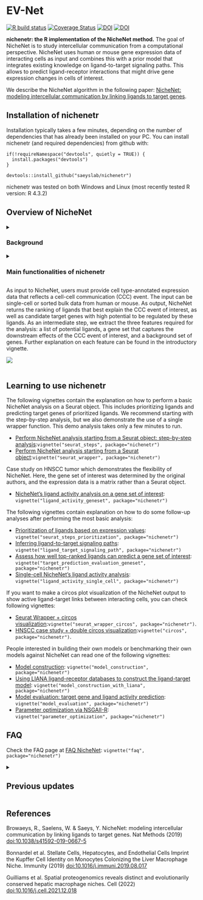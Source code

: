 <!-- README.md is generated from README.Rmd. Please edit that file -->
<!-- github markdown built using
rmarkdown::render("README.Rmd",output_format = "md_document")
-->

# EV-Net

<!-- badges: start -->

[![R build
status](https://github.com/saeyslab/nichenetr/workflows/R-CMD-check-bioc/badge.svg)](https://github.com/saeyslab/nichenetr/actions)
[![Coverage
Status](https://codecov.io/gh/saeyslab/nichenetr/branch/master/graph/badge.svg)](https://codecov.io/gh/saeyslab/nichenetr)
[![DOI](https://zenodo.org/badge/DOI/10.5281/zenodo.3260758.svg)](https://doi.org/10.5281/zenodo.3260758)
[![DOI](https://zenodo.org/badge/DOI/10.5281/zenodo.7074291.svg)](https://doi.org/10.5281/zenodo.7074291)
<!-- badges: end -->

**nichenetr: the R implementation of the NicheNet method.** The goal of
NicheNet is to study intercellular communication from a computational
perspective. NicheNet uses human or mouse gene expression data of
interacting cells as input and combines this with a prior model that
integrates existing knowledge on ligand-to-target signaling paths. This
allows to predict ligand-receptor interactions that might drive gene
expression changes in cells of interest.

We describe the NicheNet algorithm in the following paper: [NicheNet:
modeling intercellular communication by linking ligands to target
genes](https://www.nature.com/articles/s41592-019-0667-5).

## Installation of nichenetr

Installation typically takes a few minutes, depending on the number of
dependencies that has already been installed on your PC. You can install
nichenetr (and required dependencies) from github with:

    if(!requireNamespace("devtools", quietly = TRUE)) {
      install.packages("devtools") 
    }

    devtools::install_github("saeyslab/nichenetr")

nichenetr was tested on both Windows and Linux (most recently tested R
version: R 4.3.2)

## Overview of NicheNet

<details>
<summary>
<h3>
Background
</h3>
</summary>

NicheNet strongly differs from most computational approaches to study
cell-cell communication (CCC), as summarized conceptually by the figure
below (**top panel:** current ligand-receptor inference approaches;
**bottom panel:** NicheNet). Many approaches to study CCC from
expression data involve linking ligands expressed by sender cells to
their corresponding receptors expressed by receiver cells. However,
functional understanding of a CCC process also requires knowing how
these inferred ligand-receptor interactions result in changes in the
expression of downstream target genes within the receiver cells.
Therefore, we developed NicheNet to consider the gene regulatory effects
of ligands. <br><br>
<img src="vignettes/images/comparison_other_approaches_2.jpg"
width="450" /> <br><br>

At the core of NicheNet is a prior knowledge model, created by
integrating three types of databases—ligand-receptor interactions,
signaling pathways, and transcription factor (TF) regulation—to form a
complete communication network spanning from ligands to their downstream
target genes (see figure below). Therefore, this model goes beyond
ligand-receptor interactions and incorporates intracellular signaling
and transcriptional regulation as well. As a result, NicheNet is able to
predict which ligands influence the expression in another cell, which
target genes are affected by each ligand, and which signaling mediators
may be involved. By generating these novel types of hypotheses, NicheNet
can drive an improved functional understanding of a CCC process of
interest. Note that although we provide a pre-built prior model, it is
also possible to construct your own model (see vignettes below).

<img src="vignettes/images/nichenet_prior_model.png"
style="width:70.0%" />
</details>
<details>
<summary>
<h3>
Main functionalities of nichenetr
</h3>
</summary>

-   Assessing how well ligands expressed by a sender cell can predict
    changes in gene expression in the receiver cell
-   Prioritizing ligands based on their effect on gene expression
-   Inferring putative ligand-target links active in the system under
    study
-   Inferring potential signaling paths between ligands and target genes
    of interest: to generate causal hypotheses and check which data
    sources support the predictions
-   Validation of the prior ligand-target model
-   Construction of user-defined prior ligand-target models

Moreover, we provide instructions on how to make intuitive
visualizations of the main predictions (e.g., via circos plots as shown
here below).

<br><br>
<img src="vignettes/images/circos_plot_adapted.jpg" width="600" />

</details>

As input to NicheNet, users must provide cell type-annotated expression
data that reflects a cell-cell communication (CCC) event. The input can
be single-cell or sorted bulk data from human or mouse. As output,
NicheNet returns the ranking of ligands that best explain the CCC event
of interest, as well as candidate target genes with high potential to be
regulated by these ligands. As an intermediate step, we extract the
three features required for the analysis: a list of potential ligands, a
gene set that captures the downstream effects of the CCC event of
interest, and a background set of genes. Further explanation on each
feature can be found in the introductory vignette.

![](vignettes/images/figure1.svg) <br><br>

## Learning to use nichenetr

The following vignettes contain the explanation on how to perform a
basic NicheNet analysis on a Seurat object. This includes prioritizing
ligands and predicting target genes of prioritized ligands. We recommend
starting with the step-by-step analysis, but we also demonstrate the use
of a single wrapper function. This demo analysis takes only a few
minutes to run.

-   [Perform NicheNet analysis starting from a Seurat object:
    step-by-step
    analysis](vignettes/seurat_steps.md):`vignette("seurat_steps", package="nichenetr")`
-   [Perform NicheNet analysis starting from a Seurat
    object](vignettes/seurat_wrapper.md):`vignette("seurat_wrapper", package="nichenetr")`

Case study on HNSCC tumor which demonstrates the flexibility of
NicheNet. Here, the gene set of interest was determined by the original
authors, and the expression data is a matrix rather than a Seurat
object.

-   [NicheNet’s ligand activity analysis on a gene set of
    interest](vignettes/ligand_activity_geneset.md):
    `vignette("ligand_activity_geneset", package="nichenetr")`

The following vignettes contain explanation on how to do some follow-up
analyses after performing the most basic analysis:

-   [Prioritization of ligands based on expression
    values](vignettes/seurat_steps_prioritization.md):
    `vignette("seurat_steps_prioritization", package="nichenetr")`
-   [Inferring ligand-to-target signaling
    paths](vignettes/ligand_target_signaling_path.md):
    `vignette("ligand_target_signaling_path", package="nichenetr")`
-   [Assess how well top-ranked ligands can predict a gene set of
    interest](vignettes/target_prediction_evaluation_geneset.md):
    `vignette("target_prediction_evaluation_geneset", package="nichenetr")`
-   [Single-cell NicheNet’s ligand activity
    analysis](vignettes/ligand_activity_single_cell.md):
    `vignette("ligand_activity_single_cell", package="nichenetr")`

If you want to make a circos plot visualization of the NicheNet output
to show active ligand-target links between interacting cells, you can
check following vignettes:

-   [Seurat Wrapper + circos
    visualization](vignettes/seurat_wrapper_circos.md):`vignette("seurat_wrapper_circos", package="nichenetr")`.
-   [HNSCC case study + double circos
    visualization](vignettes/circos.md):`vignette("circos", package="nichenetr")`.

People interested in building their own models or benchmarking their own
models against NicheNet can read one of the following vignettes:

-   [Model construction](vignettes/model_construction.md):
    `vignette("model_construction", package="nichenetr")`
-   [Using LIANA ligand-receptor databases to construct the
    ligand-target model](vignettes/model_construction_with_liana.md):
    `vignette("model_construction_with_liana", package="nichenetr")`
-   [Model evaluation: target gene and ligand activity
    prediction](vignettes/model_evaluation.md):
    `vignette("model_evaluation", package="nichenetr")`
-   [Parameter optimization via
    NSGAII-R](vignettes/parameter_optimization.md):
    `vignette("parameter_optimization", package="nichenetr")`

## FAQ

Check the FAQ page at [FAQ NicheNet](vignettes/faq.md):
`vignette("faq", package="nichenetr")`

<details>
<summary>
<h2>
Previous updates
</h2>
</summary>

**20-06-2023:**

-   MultiNicheNet - a multi-sample, multi-condition extension of
    NicheNet - is now available on
    [biorxiv](https://www.biorxiv.org/content/10.1101/2023.06.13.544751v1)
    and [Github](https://github.com/saeyslab/multinichenetr).
-   MultiNicheNet uses an [updated prior model
    (v2)](https://zenodo.org/record/7074291/) consisting of additional
    ligand-receptor interactions from the [Omnipath
    database](https://omnipathdb.org/) and from [Verschueren et
    al. (2020)](https://www.sciencedirect.com/science/article/pii/S0092867420306942?via%3Dihub).
    We have now also updated the vignettes of NicheNet to use the new
    model instead.
-   **New functionality:** we have included additional functions to
    prioritize ligands not only based on the ligand activity, but also
    on the ligand and receptor expression, cell type specificity, and
    condition specificity. This is similar to the criteria used in
    Differential NicheNet and MultiNicheNet. See the [Prioritizing
    ligands based on expression
    values](vignettes/seurat_steps_prioritization.md) vignette for more
    information.
-   Due to this more generalizable prioritization scheme, we will no
    longer provide support for Differential NicheNet.
-   We included code for making a ligand-receptor-target circos plot in
    the [Circos plot visualization](vignettes/circos.md) vignette.

<h5>
Deprecated vignettes
</h5>

Differential NicheNet has been deprecated: we will not longer provide
support or code fixes on Differential NicheNet and its vignettes. You
may want to consider using the [general prioritization
scheme](vignettes/seurat_steps_prioritization.md) instead.

-   [Differential NicheNet analysis between niches of
    interest](vignettes/differential_nichenet.md):`vignette("differential_nichenet", package="nichenetr")`
-   [Differential NicheNet analysis between conditions of
    interest](vignettes/differential_nichenet_pEMT.md):`vignette("differential_nichenet_pEMT", package="nichenetr")`

In NicheNet v2, the mouse and human ligand-target models are uploaded
separately so symbol conversion is not necessary. If you are still using
the NicheNet v1 model, you can check the following vignette on how to
convert the model (given in human symbols) to mouse symbols:

-   [Converting NicheNet’s model from human to mouse
    symbols](vignettes/symbol_conversion.md):
    `vignette("symbol_conversion", package="nichenetr")`

**12-01-2022:** In the Liver Atlas paper from Guilliams et al.: [Spatial
proteogenomics reveals distinct and evolutionarily conserved hepatic
macrophage
niches](https://www.sciencedirect.com/science/article/pii/S0092867421014811),
we used Differential NicheNet, an extension to the default NicheNet
algorithm. **Differential NicheNet** can be used to compare cell-cell
interactions between different niches and better predict niche-specific
ligand-receptor (L-R) pairs. It was used in that paper to predict
ligand-receptor pairs specific for the Kupffer cell niche in mouse and
human.

The main difference between the classic NicheNet pipeline and the
Differential NicheNet pipeline is that Differential NicheNet also uses
the differential expression between the conditions/niches of the
ligand-receptor pairs for prioritization in addition to the ligand
activities. The classic NicheNet pipeline on the contrary uses only
ligand acivity for prioritization (and shows differential expression
only in visualizations).

So if you have data of multiple conditions or niches, and you want to
include differential expression of the ligand-receptor pairs in the
prioritization, we recommend you check out Differential NicheNet (update
nichenetr to the 1.1.0 version). At the bottom of this page, you can
find the links to two vignettes illustrating a Differential NicheNet
analysis. We recommend these vignettes if you want to apply Differential
NicheNet on your own data. If you want to see the code used for the
analyses used in the Guilliams et al. paper, see
<https://github.com/saeyslab/NicheNet_LiverCellAtlas>.

**15-10-2019:** Bonnardel, T’Jonck et al. used NicheNet to predict
upstream niche signals driving Kupffer cell differentiation [Stellate
Cells, Hepatocytes, and Endothelial Cells Imprint the Kupffer Cell
Identity on Monocytes Colonizing the Liver Macrophage
Niche](https://www.cell.com/immunity/fulltext/S1074-7613(19)30368-1).

</details>

## References

Browaeys, R., Saelens, W. & Saeys, Y. NicheNet: modeling intercellular
communication by linking ligands to target genes. Nat Methods (2019)
<doi:10.1038/s41592-019-0667-5>

Bonnardel et al. Stellate Cells, Hepatocytes, and Endothelial Cells
Imprint the Kupffer Cell Identity on Monocytes Colonizing the Liver
Macrophage Niche. Immunity (2019) <doi:10.1016/j.immuni.2019.08.017>

Guilliams et al. Spatial proteogenomics reveals distinct and
evolutionarily conserved hepatic macrophage niches. Cell (2022)
<doi:10.1016/j.cell.2021.12.018>
